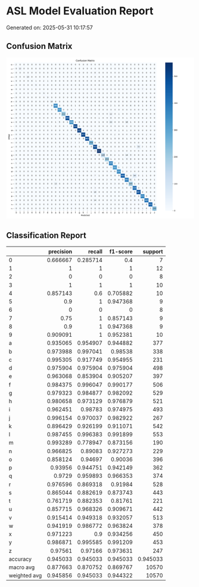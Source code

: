 # ASL Model Evaluation Report

Generated on: 2025-05-31 10:17:57

## Confusion Matrix

![Confusion Matrix](confusion_matrix.png)

## Classification Report

|              |   precision |   recall |   f1-score |      support |
|:-------------|------------:|---------:|-----------:|-------------:|
| 0            |    0.666667 | 0.285714 |   0.4      |     7        |
| 1            |    1        | 1        |   1        |    12        |
| 2            |    0        | 0        |   0        |     8        |
| 3            |    1        | 1        |   1        |    10        |
| 4            |    0.857143 | 0.6      |   0.705882 |    10        |
| 5            |    0.9      | 1        |   0.947368 |     9        |
| 6            |    0        | 0        |   0        |     8        |
| 7            |    0.75     | 1        |   0.857143 |     9        |
| 8            |    0.9      | 1        |   0.947368 |     9        |
| 9            |    0.909091 | 1        |   0.952381 |    10        |
| a            |    0.935065 | 0.954907 |   0.944882 |   377        |
| b            |    0.973988 | 0.997041 |   0.98538  |   338        |
| c            |    0.995305 | 0.917749 |   0.954955 |   231        |
| d            |    0.975904 | 0.975904 |   0.975904 |   498        |
| e            |    0.963068 | 0.853904 |   0.905207 |   397        |
| f            |    0.984375 | 0.996047 |   0.990177 |   506        |
| g            |    0.979323 | 0.984877 |   0.982092 |   529        |
| h            |    0.980658 | 0.973129 |   0.976879 |   521        |
| i            |    0.962451 | 0.98783  |   0.974975 |   493        |
| j            |    0.996154 | 0.970037 |   0.982922 |   267        |
| k            |    0.896429 | 0.926199 |   0.911071 |   542        |
| l            |    0.987455 | 0.996383 |   0.991899 |   553        |
| m            |    0.993289 | 0.778947 |   0.873156 |   190        |
| n            |    0.966825 | 0.89083  |   0.927273 |   229        |
| o            |    0.858124 | 0.94697  |   0.90036  |   396        |
| p            |    0.93956  | 0.944751 |   0.942149 |   362        |
| q            |    0.9729   | 0.959893 |   0.966353 |   374        |
| r            |    0.976596 | 0.869318 |   0.91984  |   528        |
| s            |    0.865044 | 0.882619 |   0.873743 |   443        |
| t            |    0.761719 | 0.882353 |   0.81761  |   221        |
| u            |    0.857715 | 0.968326 |   0.909671 |   442        |
| v            |    0.915414 | 0.949318 |   0.932057 |   513        |
| w            |    0.941919 | 0.986772 |   0.963824 |   378        |
| x            |    0.971223 | 0.9      |   0.934256 |   450        |
| y            |    0.986871 | 0.995585 |   0.991209 |   453        |
| z            |    0.97561  | 0.97166  |   0.973631 |   247        |
| accuracy     |    0.945033 | 0.945033 |   0.945033 |     0.945033 |
| macro avg    |    0.877663 | 0.870752 |   0.869767 | 10570        |
| weighted avg |    0.945856 | 0.945033 |   0.944322 | 10570        |